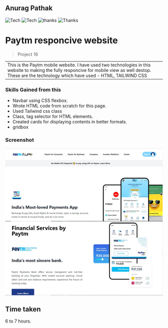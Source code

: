 ## Anurag Pathak

![Tech](https://img.shields.io/badge/Tech-CSS-yellowgreen)
![Tech](https://img.shields.io/badge/LCO-Iwritecode-orange)
![thanks](https://img.shields.io/badge/Thanks-Hitesh%20Choudhary-red)
![Thanks](https://img.shields.io/badge/Thanks-Inueron-blue)

# Paytm responcive website

> Project 16

<table>
<tr>
<td>
  This is the Paytm mobile website. I have used two technologies in this website  to making the fully responcive for mobile view as well destop.
  These are the technology which have used - HTML, TAILWIND CSS

</td>
</tr>
</table>

### Skills Gained from this

- Navbar using CSS flexbox.
- Wrote HTML code from scratch for this page.
- Used Tailwind css class
- Class, tag selector for HTML elements.
- Created cards for displaying contents in better formats.
- gridbox

### Screenshot

![paytm](./assets/paytm01.JPG)
![paytm](./assets/paytm02.JPG)

## Time taken
6 to 7 hours.